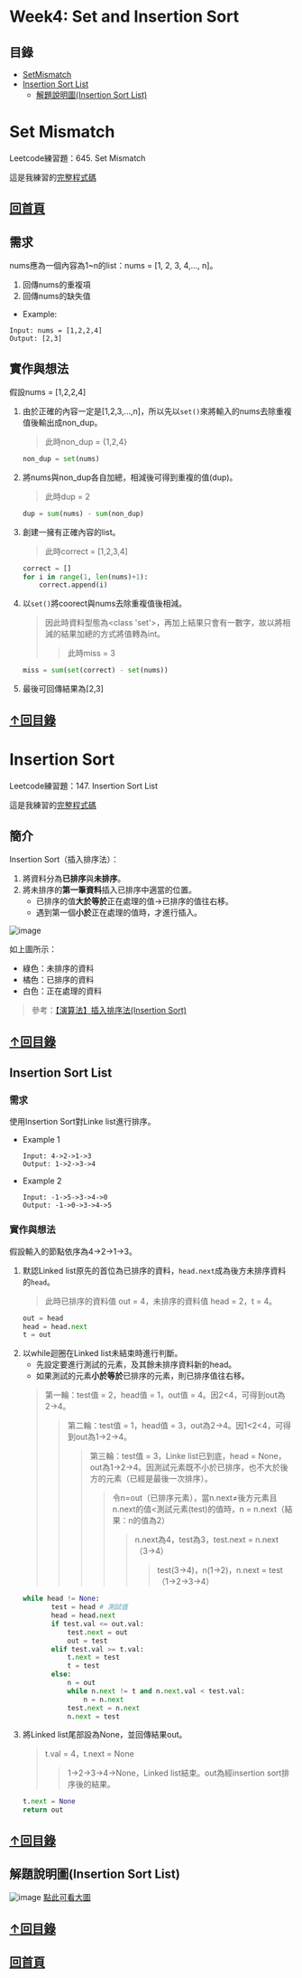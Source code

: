 # Week4: Set and Insertion Sort
## 目錄
   * [SetMismatch](https://github.com/HTY62006/MyLearningNote/tree/master/Week4#set-mismatch)
   * [Insertion Sort List](https://github.com/HTY62006/MyLearningNote/tree/master/Week4#insertion-sort)
     * [解題說明圖(Insertion Sort List)](https://github.com/HTY62006/MyLearningNote/tree/master/Week4#%E8%A7%A3%E9%A1%8C%E8%AA%AA%E6%98%8E%E5%9C%96insertion-sort-list)
# Set Mismatch
Leetcode練習題：645. Set Mismatch

這是我練習的[完整程式碼](https://github.com/HTY62006/MyLearningNote/blob/master/Week4/645.%20Set%20Mismatch.py)

## [回首頁](https://github.com/HTY62006/MyLearningNote)
## 需求
nums應為一個內容為1~n的list：nums = [1, 2, 3, 4,..., n]。
1. 回傳nums的重複項
2. 回傳nums的缺失值
* Example:
```Text
Input: nums = [1,2,2,4]
Output: [2,3]
```
## 實作與想法
假設nums = [1,2,2,4]
1. 由於正確的內容一定是[1,2,3,...,n]，所以先以`set()`來將輸入的nums去除重複值後輸出成non_dup。
   > 此時non_dup = {1,2,4}
   ```Python
   non_dup = set(nums)
   ```
2. 將nums與non_dup各自加總，相減後可得到重複的值(dup)。
   > 此時dup = 2
   ```Python
   dup = sum(nums) - sum(non_dup)
   ```
3. 創建一擁有正確內容的list。
   > 此時correct = [1,2,3,4]
   ```Python
   correct = []
   for i in range(1, len(nums)+1):
       correct.append(i)
   ```
4. 以`set()`將coorect與nums去除重複值後相減。
   > 因此時資料型態為<class 'set'>，再加上結果只會有一數字，故以將相減的結果加總的方式將值轉為int。
   >> 此時miss = 3
   ```Python
   miss = sum(set(correct) - set(nums))
   ```
5. 最後可回傳結果為[2,3]
## [↑回目錄](https://github.com/HTY62006/MyLearningNote/tree/master/Week4#%E7%9B%AE%E9%8C%84)

# Insertion Sort
Leetcode練習題：147. Insertion Sort List

這是我練習的[完整程式碼](https://github.com/HTY62006/MyLearningNote/blob/master/Week4/147.%20Insertion%20Sort%20List.py)

## 簡介
Insertion Sort（插入排序法）：
1. 將資料分為**已排序**與**未排序**。
2. 將未排序的**第一筆資料**插入已排序中適當的位置。
   * 已排序的值**大於等於**正在處理的值→已排序的值往右移。
   * 遇到第一個**小於**正在處理的值時，才進行插入。

![image](https://images.plurk.com/7pFxYHFs6R9cbdqE3hy7ot.png)

如上圖所示：
* 綠色：未排序的資料
* 橘色：已排序的資料
* 白色：正在處理的資料
> 參考：[【演算法】插入排序法(Insertion Sort)](http://notepad.yehyeh.net/Content/Algorithm/Sort/Insertion/1.php)
## [↑回目錄](https://github.com/HTY62006/MyLearningNote/tree/master/Week4#%E7%9B%AE%E9%8C%84)
## Insertion Sort List
### 需求
使用Insertion Sort對Linke list進行排序。
* Example 1
  ```Text
  Input: 4->2->1->3
  Output: 1->2->3->4
  ```
* Example 2
  ```Text
  Input: -1->5->3->4->0
  Output: -1->0->3->4->5
  ```
### 實作與想法
假設輸入的節點依序為4->2->1->3。
1. 默認Linked list原先的首位為已排序的資料，`head.next`成為後方未排序資料的`head`。
   > 此時已排序的資料值 out = 4，未排序的資料值 head = 2，t = 4。
   ```Python
   out = head
   head = head.next
   t = out
   ```
2. 以while迴圈在Linked list未結束時進行判斷。
   * 先設定要進行測試的元素，及其餘未排序資料新的head。
   * 如果測試的元素**小於等於**已排序的元素，則已排序值往右移。
   > 第一輪：test值 = 2，head值 = 1，out值 = 4。因2<4，可得到out為2->4。
   >> 第二輪：test值 = 1，head值 = 3，out為2->4。因1<2<4，可得到out為1->2->4。
   >>> 第三輪：test值 = 3，Linke list已到底，head = None，out為1->2->4。因測試元素既不小於已排序，也不大於後方的元素（已經是最後一次排序）。
   >>>> 令n=out（已排序元素），當n.next≠後方元素且n.next的值<測試元素(test)的值時，n = n.next（結果：n的值為2）
   >>>>> n.next為4，test為3，test.next = n.next（3->4）
   >>>>>> test(3->4)，n(1->2)，n.next = test（1->2->3->4）
     ```Python
     while head != None:
            test = head # 測試值
            head = head.next
            if test.val <= out.val:
                test.next = out
                out = test
            elif test.val >= t.val:
                t.next = test
                t = test
            else:
                n = out
                while n.next != t and n.next.val < test.val:
                    n = n.next
                test.next = n.next
                n.next = test
     ```
3. 將Linked list尾部設為None，並回傳結果out。
   > t.val = 4，t.next = None
   >> 1->2->3->4->None，Linked list結束。out為經insertion sort排序後的結果。
   ```Python
   t.next = None
   return out
   ```
## [↑回目錄](https://github.com/HTY62006/MyLearningNote/tree/master/Week4#%E7%9B%AE%E9%8C%84)
## 解題說明圖(Insertion Sort List)
![image](https://github.com/HTY62006/MyLearningNote/blob/master/large_image/IS02.png)
[點此可看大圖](https://raw.githubusercontent.com/HTY62006/MyLearningNote/master/large_image/IS02.png)
## [↑回目錄](https://github.com/HTY62006/MyLearningNote/tree/master/Week4#%E7%9B%AE%E9%8C%84)

## [回首頁](https://github.com/HTY62006/MyLearningNote)
